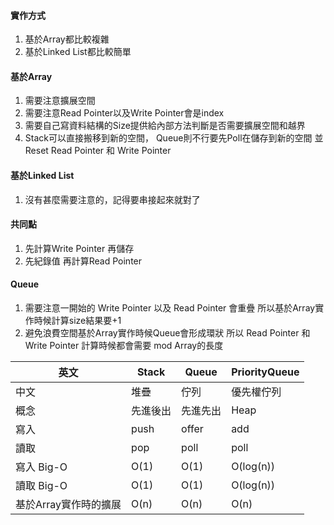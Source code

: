 #### 實作方式

1. 基於Array都比較複雜
2. 基於Linked List都比較簡單


#### 基於Array

1. 需要注意擴展空間
2. 需要注意Read Pointer以及Write Pointer會是index
3. 需要自己寫資料結構的Size提供給內部方法判斷是否需要擴展空間和越界
4. Stack可以直接搬移到新的空間，
   Queue則不行要先Poll在儲存到新的空間
   並Reset Read Pointer 和 Write Pointer


#### 基於Linked List

1. 沒有甚麼需要注意的，記得要串接起來就對了


#### 共同點

1. 先計算Write Pointer 再儲存
2. 先紀錄值 再計算Read Pointer


#### Queue

1. 需要注意一開始的 Write Pointer 以及 Read Pointer 會重疊
   所以基於Array實作時候計算size結果要+1
2. 避免浪費空間基於Array實作時候Queue會形成環狀
   所以 Read Pointer 和 Write Pointer 計算時候都會需要 mod Array的長度


| 英文                  | Stack    | Queue    | PriorityQueue |
| --------------------- | -------- | -------- | ------------- |
| 中文                  | 堆疊     | 佇列     | 優先權佇列    |
| 概念                  | 先進後出 | 先進先出 | Heap          |
| 寫入                  | push     | offer    | add           |
| 讀取                  | pop      | poll     | poll          |
| 寫入 Big-O            | O(1)     | O(1)     | O(log(n))     |
| 讀取 Big-O            | O(1)     | O(1)     | O(log(n))     |
| 基於Array實作時的擴展 | O(n)     | O(n)     | O(n)          |
